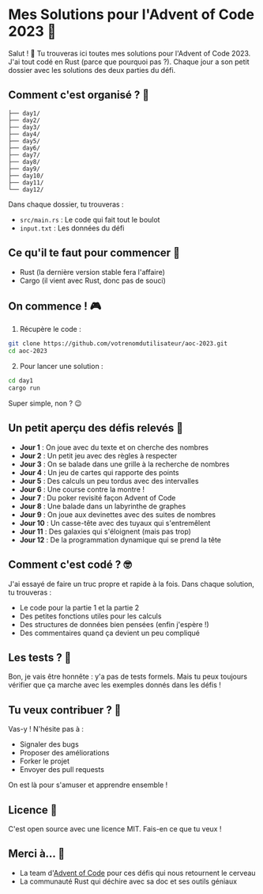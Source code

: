 # Mes Solutions pour l'Advent of Code 2023 🎄

Salut ! 👋 Tu trouveras ici toutes mes solutions pour l'Advent of Code 2023. J'ai tout codé en Rust (parce que pourquoi pas ?). Chaque jour a son petit dossier avec les solutions des deux parties du défi.

## Comment c'est organisé ? 📁

```
├── day1/
├── day2/
├── day3/
├── day4/
├── day5/
├── day6/
├── day7/
├── day8/
├── day9/
├── day10/
├── day11/
└── day12/
```

Dans chaque dossier, tu trouveras :
- `src/main.rs` : Le code qui fait tout le boulot
- `input.txt` : Les données du défi

## Ce qu'il te faut pour commencer 🚀

- Rust (la dernière version stable fera l'affaire)
- Cargo (il vient avec Rust, donc pas de souci)

## On commence ! 🎮

1. Récupère le code :
```bash
git clone https://github.com/votrenomdutilisateur/aoc-2023.git
cd aoc-2023
```

2. Pour lancer une solution :
```bash
cd day1
cargo run
```
Super simple, non ? 😉

## Un petit aperçu des défis relevés 💪

- **Jour 1** : On joue avec du texte et on cherche des nombres
- **Jour 2** : Un petit jeu avec des règles à respecter
- **Jour 3** : On se balade dans une grille à la recherche de nombres
- **Jour 4** : Un jeu de cartes qui rapporte des points
- **Jour 5** : Des calculs un peu tordus avec des intervalles
- **Jour 6** : Une course contre la montre !
- **Jour 7** : Du poker revisité façon Advent of Code
- **Jour 8** : Une balade dans un labyrinthe de graphes
- **Jour 9** : On joue aux devinettes avec des suites de nombres
- **Jour 10** : Un casse-tête avec des tuyaux qui s'entremêlent
- **Jour 11** : Des galaxies qui s'éloignent (mais pas trop)
- **Jour 12** : De la programmation dynamique qui se prend la tête

## Comment c'est codé ? 🤓

J'ai essayé de faire un truc propre et rapide à la fois. Dans chaque solution, tu trouveras :
- Le code pour la partie 1 et la partie 2
- Des petites fonctions utiles pour les calculs
- Des structures de données bien pensées (enfin j'espère !)
- Des commentaires quand ça devient un peu compliqué

## Les tests ? 🧪

Bon, je vais être honnête : y'a pas de tests formels. Mais tu peux toujours vérifier que ça marche avec les exemples donnés dans les défis !

## Tu veux contribuer ? 🤝

Vas-y ! N'hésite pas à :
- Signaler des bugs
- Proposer des améliorations
- Forker le projet
- Envoyer des pull requests

On est là pour s'amuser et apprendre ensemble ! 

## Licence 📜

C'est open source avec une licence MIT. Fais-en ce que tu veux !

## Merci à... 🙏

- La team d'[Advent of Code](https://adventofcode.com/) pour ces défis qui nous retournent le cerveau
- La communauté Rust qui déchire avec sa doc et ses outils géniaux